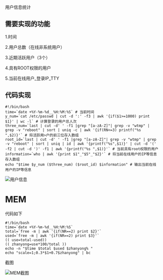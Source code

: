 用户信息统计

## 需要实现的功能

1.时间

2.用户总数（在线非系统用户）

3.近期活跃用户（3个）

4.具有ROOT权限的用户

5.当前在线用户_登录IP_TTY

## 代码实现

```shell
#!/bin/bash
time=`date +%Y-%m-%d__%H:%M:%S` # 当前时间
y_num=`cat /etc/passwd | cut -d ':' -f3 | awk '{if($1>=1000) print $1}' | wc -l` # 计算登录的用户总人次
three_num=`last | cut -d' ' -f1 |grep "[a-zA-Z]"| grep -v "wtmp" | grep -v "reboot" | sort | uniq -c | awk '{if(RN<=3) printf("%s ",$2)}'` # 将活跃用>户的前三位存入数组 
root_id=`last | cut -d' ' -f1 |grep "[a-zA-Z]"| grep -v "wtmp" | grep -v "reboot" | sort | uniq | id | awk '{printf("%s",$1)}' | cut -d '(' -f2 | cut -d ')' -f1 | awk '{printf("%s ",$1)}'` # 当前具有root权限的用户
information=`who | awk '{print $1"_"$5"_"$2}'` # 将当前在线用户的IP等信息存入数组
echo "$time $y_num ($three_num) ($root_id) $information" # 输出当前在线用户的IP等信息                                                                
```

![用户信息](/home/mason/图片/用户信息.png)

# MEM

代码如下

```shell
#!/bin/bash
time=`date +%Y-%m-%d__%H:%M:%S`
total=`free -m | awk '{if(NR==2) print $2}'`
used=`free -m | awk '{if(NR==2) print $3}'`
(( use=total-used))
(( zhanyong=use*100/total ))
echo -n "$time $total $used $zhanyong% "
echo "scale=1;0.3*$1+0.7$zhanyong" | bc

```

截图

![MEM截图](/home/mason/图片/MEM截图.png)